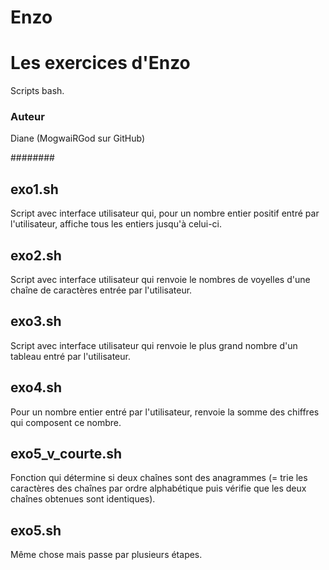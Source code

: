 # Enzo
# Les exercices d'Enzo
Scripts bash.

### Auteur
Diane (MogwaiRGod sur GitHub)

########
## exo1.sh
Script avec interface utilisateur qui, pour un nombre entier positif entré par l'utilisateur, affiche tous les entiers jusqu'à celui-ci.

## exo2.sh
Script avec interface utilisateur qui renvoie le nombres de voyelles d'une chaîne de caractères entrée par l'utilisateur.

## exo3.sh
Script avec interface utilisateur qui renvoie le plus grand nombre d'un tableau entré par l'utilisateur.

## exo4.sh
Pour un nombre entier entré par l'utilisateur, renvoie la somme des chiffres qui composent ce nombre.

## exo5_v_courte.sh
Fonction qui détermine si deux chaînes sont des anagrammes (= trie les caractères des chaînes par ordre alphabétique puis vérifie que les deux chaînes obtenues sont identiques).

## exo5.sh
Même chose mais passe par plusieurs étapes.
